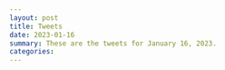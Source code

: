 ```yaml
---
layout: post
title: Tweets
date: 2023-01-16
summary: These are the tweets for January 16, 2023.
categories:
---
```


